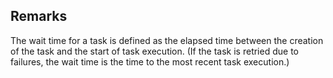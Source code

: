 ## Remarks  
 The wait time for a task is defined as the elapsed time between             the creation of the task and the start of task execution. (If the             task is retried due to failures, the wait time is the time to the             most recent task execution.)